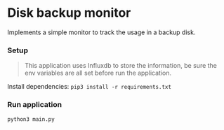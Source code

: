 # Disk backup monitor

Implements a simple monitor to track the usage in a backup disk.

### Setup
> This application uses Influxdb to store the information, be sure the env variables are all set before run the application.

Install dependencies: `pip3 install -r requirements.txt`

### Run application

`python3 main.py`